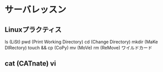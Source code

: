 # サーバレッスン
Linuxプラクティス
---------------
ls (LiSt)
pwd (Print Working Directory)
cd (Change Directory)
mkdir (MaKe DIRectory)
touch
&&
cp (CoPy)
mv (MoVe)
rm (ReMove)
ワイルドカード
>
>>
cat (CATnate)
vi
-
